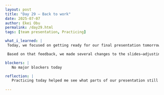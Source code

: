 ```yaml
---
layout: post
title: "Day 29 – Back to work"
date: 2025-07-07
author: Ekei Obu 
permalink: /day29.html
tags: [team presentation, Practicing]

what_i_learned: |
 Today, we focused on getting ready for our final presentation tomorrow. We started by going through a full run of the presentation as a team, making sure our transitions were smooth and everyone knew their part. After that,    we had a meeting with our professor to get feedback on both the content and our delivery.

 Based on that feedback, we made several changes to the slides—adjusting visuals, fixing wording, and clarifying some key points. It was helpful to see where we could improve, especially with time management and simplifying    complex ideas.

blockers: |
   No major blockers today

reflection: |
   Practicing today helped me see what parts of our presentation still need work. Getting feedback from our high school teacher made a difference. I also fixed up the slides to make them clearer and started finding more          references to back up our points. Step by step, it’s all coming together.
   
---
```

